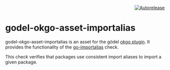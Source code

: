 <p align="right">
<a href="https://autorelease.general.dmz.palantir.tech/palantir/godel-okgo-asset-importalias"><img src="https://img.shields.io/badge/Perform%20an-Autorelease-success.svg" alt="Autorelease"></a>
</p>

godel-okgo-asset-importalias
============================
godel-okgo-asset-importalias is an asset for the gödel [okgo plugin](https://github.com/palantir/okgo). It provides the
functionality of the [go-importalias](https://github.com/palantir/go-importalias) check.

This check verifies that packages use consistent import aliases to import a given package.
